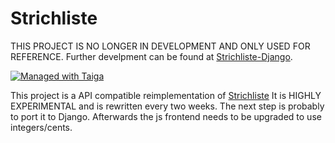Strichliste
===========

THIS PROJECT IS NO LONGER IN DEVELOPMENT AND ONLY USED FOR REFERENCE.
Further develpment can be found at [Strichliste-Django](https://github.com/Don42/strichliste-django/).

[![Managed with Taiga](https://taiga.io/media/support/attachments/article-22/banner-gh.png)](https://tree.taiga.io/project/don42-strichliste-python/ "Managed with Taiga")

This project is a API compatible reimplementation of [Strichliste](https://github.com/hackerspace-bootstrap/strichliste)
It is HIGHLY EXPERIMENTAL and is rewritten every two weeks.
The next step is probably to port it to Django. Afterwards the js frontend needs to be upgraded to use integers/cents.
